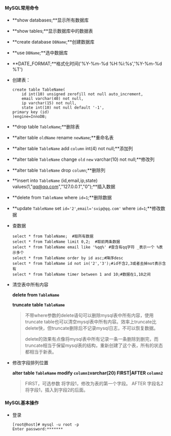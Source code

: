 #### MySQL常用命令

* **show databases;**显示所有数据库
* **show tables;**显示数据库中的数据表


* **create database `DBName`;**创建数据库

* **use `DBName`;**选中数据库

* **DATE_FORMAT;**格式化时间('%Y-%m-%d %H:%i:%s','%Y-%m-%d %T')

* 创建表：

  ```mysql
  create table TableName(
      id int(10) unsigned zerofill not null auto_increment,
      email varchar(40) not null,
      ip varchar(15) not null,
      state int(10) not null default '-1',
  primary key (id)
  )engine=InnoDB;
  ```

* **drop table `TableName`;**删除表

* **alter table `oldName` rename `newName`;**重命名表

* **alter table `TableName` add `column` int(4) not null;**添加列

* **alter table `TableName` change `old`  `new` varchar(10)  not null;**修改列

* **alter table `TableName` drop `column`;**删除列

* **insert into `TableName` (id,email,ip,state) values(1,"qq@qq.com","127.0.0.1","0");**插入数据

* **delete from  `TableName` where `id=1`;**删除数据

* **update `TableName` set `id='2'`,`email='svip@qq.com'` where `id=1`;**修改数据

* 查数据

  ```mysql
  select * from TableName;  #取所有数据
  select * from TableName limit 0,2;  #取前两条数据 
  select * from TableName email like '%qq%' #查含有qq字符 _表示一个 %表示多个
  select * from TableName order by id asc;#降序desc
  select * from TableName id not in('2','3');#id不含2,3或者去掉not表示含有
  select * from TableName timer between 1 and 10;#数据在1,10之间
  ```

* 清空表中所有内容

  **delete from `TableName`**

  **truncate table `TableName`**

  >
  > 不带where参数的delete语句可以删除mysql表中所有内容，使用truncate table也可以清空mysql表中所有内容。效率上truncate比delete快，但truncate删除后不记录mysql日志，不可以恢复数据。
  >
  > delete的效果有点像将mysql表中所有记录一条一条删除到删完，而truncate相当于保留mysql表的结构，重新创建了这个表，所有的状态都相当于新表。

* 修改字段排列位置

  **alter table `TableName` modify `column1`varchar(20)  FIRST|AFTER `column2`**

  > FIRST，可选参数 
  > 将字段1，修改为表的第一个字段。 
  > AFTER 字段名2 
  > 将字段1，插入到字段2的后面。 

#### MySQL基本操作

* 登录

  ```mysql
  [root@host]# mysql -u root -p
  Enter password:*******
  ```


